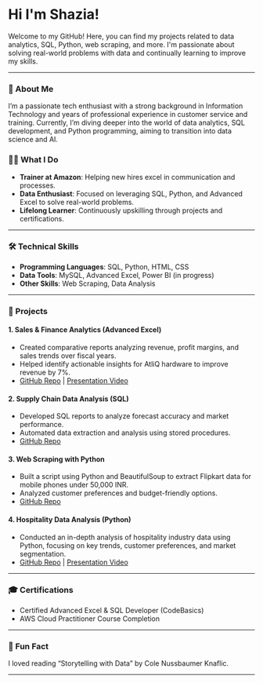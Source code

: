 # Hi I'm Shazia! 

Welcome to my GitHub! Here, you can find my projects related to data analytics, SQL, Python, web scraping, and more. I'm passionate about solving real-world problems with data and continually learning to improve my skills.

---

### 🚀 About Me
I’m a passionate tech enthusiast with a strong background in Information Technology and years of professional experience in customer service and training. Currently, I’m diving deeper into the world of data analytics, SQL development, and Python programming, aiming to transition into data science and AI.

### 👩‍💻 What I Do
- **Trainer at Amazon**: Helping new hires excel in communication and processes.  
- **Data Enthusiast**: Focused on leveraging SQL, Python, and Advanced Excel to solve real-world problems.  
- **Lifelong Learner**: Continuously upskilling through projects and certifications.  

---

### 🛠️ Technical Skills
- **Programming Languages**: SQL, Python, HTML, CSS  
- **Data Tools**: MySQL, Advanced Excel, Power BI (in progress)  
- **Other Skills**: Web Scraping, Data Analysis  

---

### 📂 Projects
#### 1. **Sales & Finance Analytics (Advanced Excel)**
- Created comparative reports analyzing revenue, profit margins, and sales trends over fiscal years.  
- Helped identify actionable insights for AtliQ hardware to improve revenue by 7%.  
- [GitHub Repo](https://github.com/Shezstar/Excel_Sales-and-Finance-Analytics) | [Presentation Video](https://www.youtube.com/watch?v=rRrMJdxBMLw&ab_channel=shaziakhan)  

#### 2. **Supply Chain Data Analysis (SQL)**
- Developed SQL reports to analyze forecast accuracy and market performance.  
- Automated data extraction and analysis using stored procedures.  
- [GitHub Repo](https://github.com/Shezstar/SQL-Finance-Analytics)  

#### 3. **Web Scraping with Python**
- Built a script using Python and BeautifulSoup to extract Flipkart data for mobile phones under 50,000 INR.  
- Analyzed customer preferences and budget-friendly options.  
- [GitHub Repo](https://github.com/Shezstar/Web-Scraping-in-Python)  

#### 4. **Hospitality Data Analysis (Python)**
- Conducted an in-depth analysis of hospitality industry data using Python, focusing on key trends, customer preferences, and market segmentation.  
- [GitHub Repo](https://github.com/Shezstar/Hospitality-Analysis-Python) | [Presentation Video](https://www.youtube.com/watch?v=WHkOlX9gpRg&t=1s)  

---

### 🎓 Certifications
- Certified Advanced Excel & SQL Developer (CodeBasics)  
- AWS Cloud Practitioner Course Completion  

---

### 🌟 Fun Fact
I loved reading “Storytelling with Data” by Cole Nussbaumer Knaflic.

---
